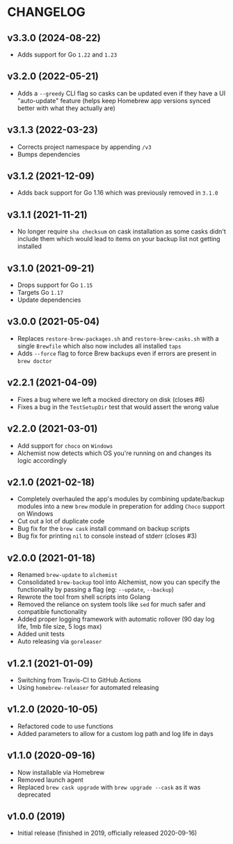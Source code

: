 # CHANGELOG

## v3.3.0 (2024-08-22)

- Adds support for Go `1.22` and `1.23`

## v3.2.0 (2022-05-21)

- Adds a `--greedy` CLI flag so casks can be updated even if they have a UI "auto-update" feature (helps keep Homebrew app versions synced better with what they actually are)

## v3.1.3 (2022-03-23)

- Corrects project namespace by appending `/v3`
- Bumps dependencies

## v3.1.2 (2021-12-09)

- Adds back support for Go 1.16 which was previously removed in `3.1.0`

## v3.1.1 (2021-11-21)

- No longer require `sha checksum` on cask installation as some casks didn't include them which would lead to items on your backup list not getting installed

## v3.1.0 (2021-09-21)

- Drops support for Go `1.15`
- Targets Go `1.17`
- Update dependencies

## v3.0.0 (2021-05-04)

- Replaces `restore-brew-packages.sh` and `restore-brew-casks.sh` with a single `Brewfile` which also now includes all installed `taps`
- Adds `--force` flag to force Brew backups even if errors are present in `brew doctor`

## v2.2.1 (2021-04-09)

- Fixes a bug where we left a mocked directory on disk (closes #6)
- Fixes a bug in the `TestSetupDir` test that would assert the wrong value

## v2.2.0 (2021-03-01)

- Add support for `choco` on `Windows`
- Alchemist now detects which OS you're running on and changes its logic accordingly

## v2.1.0 (2021-02-18)

- Completely overhauled the app's modules by combining update/backup modules into a new `brew` module in preperation for adding `Choco` support on Windows
- Cut out a lot of duplicate code
- Bug fix for the `brew cask` install command on backup scripts
- Bug fix for printing `nil` to console instead of stderr (closes #3)

## v2.0.0 (2021-01-18)

- Renamed `brew-update` to `alchemist`
- Consolidated `brew-backup` tool into Alchemist, now you can specify the functionality by passing a flag (eg: `--update`, `--backup`)
- Rewrote the tool from shell scripts into Golang
- Removed the reliance on system tools like `sed` for much safer and compatible functionality
- Added proper logging framework with automatic rollover (90 day log life, 1mb file size, 5 logs max)
- Added unit tests
- Auto releasing via `goreleaser`

## v1.2.1 (2021-01-09)

- Switching from Travis-CI to GitHub Actions
- Using `homebrew-releaser` for automated releasing

## v1.2.0 (2020-10-05)

- Refactored code to use functions
- Added parameters to allow for a custom log path and log life in days

## v1.1.0 (2020-09-16)

- Now installable via Homebrew
- Removed launch agent
- Replaced `brew cask upgrade` with `brew upgrade --cask` as it was deprecated

## v1.0.0 (2019)

- Initial release (finished in 2019, officially released 2020-09-16)
